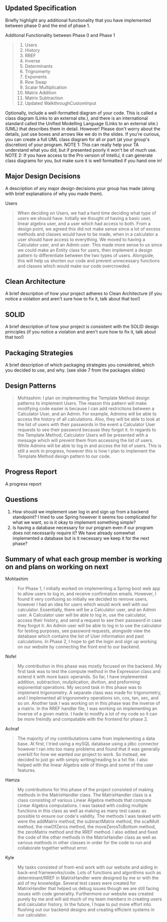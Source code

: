 ## Updated Specification

Briefly highlight any additional functionality that you have implemented between phase 0 and the end of phase 1.

Additonal Functionality between Phase 0 and Phase 1

> 1. Users
> 2. History
> 3. RREF
> 4. Inverse
> 5. Determinants
> 6. Trignomerty 
> 7. Exponents
> 8. Row Swap
> 9. Scalar Multiplication
> 10. Matrix Addition 
> 11. Matrix Subtraction
> 12. Updated WalkthroughCustomInput

Optionally, include a well-formatted diagram of your code. This is called a class diagram (Links to an external site.), and there is an international standard called the Unified Modelling Language (Links to an external site.) (UML) that describes them in detail. However! Please don't worry about the details, just use boxes and arrows like we do in the slides. If you're curious, you can create a full UML class diagram for all or part (at your group's discretion) of your program.
NOTE 1: This can really help your TA understand what you did, but if presented poorly it won't be of much use.
NOTE 2: If you have access to the Pro version of IntelliJ, it can generate class diagrams for you, but make sure it is well formatted if you hand one in!

## Major Design Decisions
A description of any major design decisions your group has made (along with brief explanations of why you made them).

Users

> When deciding on Users, we had a hard time deciding what type of users we should have. Initially we thought of having a basic user, linear algebra user, and a user which had access to both. From a design point, we agreed this did not make sense since a lot of excess methods and classes would have to be made, when in a calculator a user should have access to everything. We moved to having a Calculator user, and an Admin user. This made more sense to us since we could make an Entity class for users, then implement a design pattern to differentiate between the two types of users. Alongside, this will help us shorten our code and prevent unnecessary functions and classes which would make our code overcrowded.

## Clean Architecture
A brief description of how your project adheres to Clean Architecture (if you notice a violation and aren't sure how to fix it, talk about that too!)

## SOLID
A brief description of how your project is consistent with the SOLID design principles (if you notice a violation and aren't sure how to fix it, talk about that too!)

## Packaging Strategies
A brief description of which packaging strategies you considered, which you decided to use, and why. (see slide 7 from the packages slides)

## Design Patterns

> Mohtashim: I plan on implementing the Template Method design patterns to implement Users. The reason this pattern will make modifying code easier is because I can add restrictions between a Calculator User, and an Admin. For example, Admims will be able to access the history of all calculations. Also, they will be able to look at the list of users with their passwords in the event a Calculator User requests to see their password because they forgot it. In regards to the Template Method, Calculator Users will be presented with a message which will prevent them from accessing the list of users. While Admins will be able to log in and access the list of users. This is still a work in progress, however this is how I plan to implement the Template Method design pattern to our code.

## Progress Report
A progress report

## Questions
1. How should we implement user log in and sign up from a backend standpoint? I tried to use Spring however it seems too complicated for what we want, so is it okay to implement something simple?
2. Is having a database necessary for our program even if our program does not necessarily require it? We have already somewhat implemented a database but is it necessary we keep it for the next phase?

## Summary of what each group member is working on and plans on working on next

Mohtashim

> For Phase 1, I initially worked on implementing a Spring boot web app to allow users to log in, and receive confirmation emails. However, I found it very confusing so initially we decided to remove users, however I had an idea for users which would work well with our calculator. Essentially, there will be a Calculator user, and an Admin user. A Calculator user will be able to log in, use the calculator, access their history, and send a request to see their password in case they forgot it. An Admin user will be able to log in to use the calculator for testing purposes, see password requests, alongside view the database which contains the list of User information and past calculations. In Phase 2, I hope to get the login and sign up working on our website by connecting the front end to our backend. 

Nofel

> My contribution in this phase was mostly focused on the backend. My first task was to test the compute method in the Expression class and extend it with more basic operands. So far, I have implemented addition, subtraction, muliplication, divition, and preforming exponential operations. My second task in this phase was to implement trigonometry. A separate class was made for trigonometry, and I implemented all trigonometry operations sin, cos, tan, sec, and so on. Another task I was working on in this phase was the inverse of a matrix. In the RREF handler file, I was working on implementing an inverse of a given matrix. I hade to modify a lot of my code so it can be more freindly and compatable with the frontend for phase 2.

Achraf

> The majority of my contributations came from implementing a data base. At first, I tried using a mySQL database using a jdbc connector however I ran into too many problems and found that it was generally overkill for how we wanted our project to work. So instead, we decided to just go with simply writing/reading to a txt file. I also helped with the linear Algebra side of things and some of the user features.

Hamza

> My contributions for this phase of the project consisted of making methods in the MatrixHandler class. The MatrixHandler class is a class consisting of various Linear Algebra methods that compute Linear Algebra computations. I was tasked with coding multiple functions in this class as well as making as many test cases as possible to ensure our code's validity. The methods I was tasked with were the addMatrix method, the subtractMatrix method, the scalMult method, the rowOfZeros method, the moveZerosToBottom method, the zeroMatrix method and the RREF method. I also edited and fixed the code of the other methods in the MatrixHandler class as well as various methods in other classes in order for the code to run and collaborate together without error. 

Kyle

> My tasks consisted of front-end work with our website and aiding in back-end frameworks/code. Lots of functions and algorithms such as determinant/RREF in MatrixHandler were designed by me or with the aid of my knowledge. Several test cases were created for MatrixHandler that helped us debug issues though we are still facing issues with code generality. Furthermore our website was created purely by me and will aid much of my team members in creating users and calculator history. In the future, I hope to put more effort into flushing out our backend designs and creating efficient systems in our calculator.
